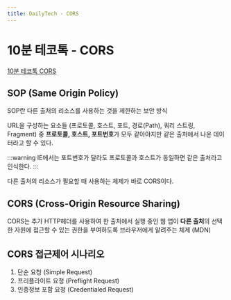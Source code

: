 ```yaml
---
title: DailyTech - CORS
---
```


# 10분 테코톡 - CORS

[10분 테코톡 CORS](https://www.youtube.com/watch?v=-2TgkKYmJt4&t=43s)

## SOP (Same Origin Policy)

SOP란 다른 출처의 리소스를 사용하는 것을 제한하는 보안 방식

URL을 구성하는 요소들 (프로토콜, 호스트, 포트, 경로(Path), 쿼리 스트링, Fragment) 중 **프로토콜, 호스트, 포트번호**가 모두 같아야지만 같은 출처애서 나온 데이터라고 할 수 있다.

:::warning
IE에서는 포트번호가 달라도 프로토콜과 호스트가 동일하면 같은 출처라고 인식한다.
:::

다른 출처의 리소스가 필요할 때 사용하는 체제가 바로 CORS이다.

## CORS (Cross-Origin Resource Sharing)

CORS는 추가 HTTP헤더를 사용하여 한 출처에서 실행 중인 웹 앱이 **다른 출처**의 선택한 자원에 접근할 수 있는 권한을 부여하도록 브라우저에게 알려주는 체제 (MDN)

## CORS 접근제어 시나리오

1. 단순 요청 (Simple Request)
2. 프리플라이트 요청 (Preflight Request)
3. 인증정보 포함 요청 (Credentialed Request)
